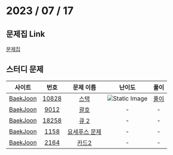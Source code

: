 # 2023 / 07 / 17

## 문제집 Link

[문제집](https://github.com/tony9402/baekjoon/tree/main/data_structure)

## 스터디 문제

|                사이트                |                      번호                      |                       문제 이름                       |                                                                                                 난이도                                                                                                  |                       풀이                        |
| :----------------------------------: | :--------------------------------------------: | :---------------------------------------------------: | :-----------------------------------------------------------------------------------------------------------------------------------------------------------------------------------------------------: | :-----------------------------------------------: |
| [BaekJoon](https://www.acmicpc.net/) | [10828](https://www.acmicpc.net/problem/10828) |     [스택](https://www.acmicpc.net/problem/10828)     | ![Static Image](https://camo.githubusercontent.com/64671b5a244ad70dc11665f1293bdde51747df3d9cd4bfe2c36b1e5e1a78872b/68747470733a2f2f7374617469632e736f6c7665642e61632f746965725f736d616c6c2f372e737667) | [풀이](../../../../BaekJoon/Solutions/10828_스택) |
| [BaekJoon](https://www.acmicpc.net/) |  [9012](https://www.acmicpc.net/problem/9012)  |     [괄호](https://www.acmicpc.net/problem/9012)      |                                                                                                    -                                                                                                    |                         -                         |
| [BaekJoon](https://www.acmicpc.net/) | [18258](https://www.acmicpc.net/problem/18258) |     [큐 2](https://www.acmicpc.net/problem/18258)     |                                                                                                    -                                                                                                    |                         -                         |
| [BaekJoon](https://www.acmicpc.net/) |  [1158](https://www.acmicpc.net/problem/1158)  | [요세푸스 문제](https://www.acmicpc.net/problem/1158) |                                                                                                    -                                                                                                    |                         -                         |
| [BaekJoon](https://www.acmicpc.net/) |  [2164](https://www.acmicpc.net/problem/2164)  |     [카드2](https://www.acmicpc.net/problem/2164)     |                                                                                                    -                                                                                                    |                         -                         |
